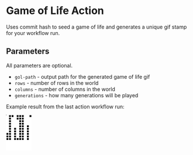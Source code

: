 # Game of Life Action

Uses commit hash to seed a game of life and generates a unique gif stamp for your workflow run.

## Parameters
All parameters are optional.

- `gol-path` - output path for the generated game of life gif
- `rows` - number of rows in the world
- `columns` - number of columns in the world
- `generations` - how many generations will be played

Example result from the last action workflow run:

![Game of Life starts with commit hash](./gol.gif)


